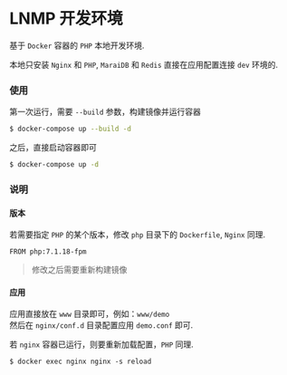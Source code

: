 LNMP 开发环境
=============

基于 `Docker` 容器的 `PHP` 本地开发环境.

本地只安装 `Nginx` 和 `PHP`, `MaraiDB` 和 `Redis` 直接在应用配置连接 `dev` 环境的.

### 使用
第一次运行，需要 `--build` 参数，构建镜像并运行容器
```bash
$ docker-compose up --build -d
```

之后，直接启动容器即可
```bash
$ docker-compose up -d
```

### 说明
#### 版本
若需要指定 `PHP` 的某个版本，修改 `php` 目录下的 `Dockerfile`, `Nginx` 同理.
```
FROM php:7.1.18-fpm
```
> 修改之后需要重新构建镜像

#### 应用
应用直接放在 `www` 目录即可，例如：`www/demo`  
然后在 `nginx/conf.d` 目录配置应用 `demo.conf` 即可.

若 `nginx` 容器已运行，则要重新加载配置，`PHP` 同理.
```
$ docker exec nginx nginx -s reload
```
